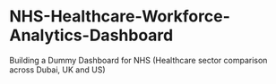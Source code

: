 # NHS-Healthcare-Workforce-Analytics-Dashboard
Building a Dummy Dashboard for NHS (Healthcare sector comparison across Dubai, UK and US)
